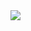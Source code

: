 <a href="https://azuredeploy.net/?repository=https://github.com/digeler/vmss" target="_blank">
    <img src="http://azuredeploy.net/deploybutton.png"/>
</a>